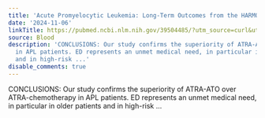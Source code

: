 ```yaml
---
title: 'Acute Promyelocytic Leukemia: Long-Term Outcomes from the HARMONY Project'
date: '2024-11-06'
linkTitle: https://pubmed.ncbi.nlm.nih.gov/39504485/?utm_source=curl&utm_medium=rss&utm_campaign=journals&utm_content=7603509&fc=None&ff=20241107171247&v=2.18.0.post9+e462414
source: Blood
description: 'CONCLUSIONS: Our study confirms the superiority of ATRA-ATO over ATRA-chemotherapy
  in APL patients. ED represents an unmet medical need, in particular in older patients
  and in high-risk ...'
disable_comments: true
---
```

CONCLUSIONS: Our study confirms the superiority of ATRA-ATO over ATRA-chemotherapy in APL patients. ED represents an unmet medical need, in particular in older patients and in high-risk ...